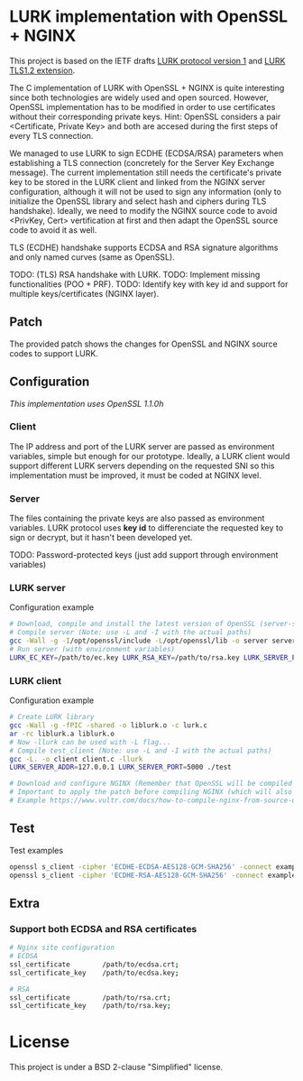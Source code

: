 # LURK implementation with OpenSSL + NGINX

This project is based on the IETF drafts [LURK protocol version 1](https://tools.ietf.org/html/draft-mglt-lurk-lurk-00) and [LURK TLS1.2 extension](https://tools.ietf.org/html/draft-mglt-lurk-tls12-00).

The C implementation of LURK with OpenSSL + NGINX is quite interesting since both technologies are widely used and open sourced. However, OpenSSL implementation has to be modified in order to use certificates without their corresponding private keys. Hint: OpenSSL considers a pair <Certificate, Private Key> and both are accesed during the first steps of every TLS connection.

We managed to use LURK to sign ECDHE (ECDSA/RSA) parameters when establishing a TLS connection (concretely for the Server Key Exchange message). The current implementation still needs the certificate's private key to be stored in the LURK client and linked from the NGINX server configuration, although it will not be used to sign any information (only to initialize the OpenSSL library and select hash and ciphers during TLS handshake). Ideally, we need to modify the NGINX source code to avoid <PrivKey, Cert> vertification at first and then adapt the OpenSSL source code to avoid it as well.

TLS (ECDHE) handshake supports ECDSA and RSA signature algorithms and only named curves (same as OpenSSL).

TODO: (TLS) RSA handshake with LURK.
TODO: Implement missing functionalities (POO + PRF).
TODO: Identify key with key id and support for multiple keys/certificates (NGINX layer).

## Patch
The provided patch shows the changes for OpenSSL and NGINX source codes to support LURK.

## Configuration
*This implementation uses OpenSSL 1.1.0h*
### Client
The IP address and port of the LURK server are passed as environment variables, simple but enough for our prototype. Ideally, a LURK client would support different LURK servers depending on the requested SNI so this implementation must be improved, it must be coded at NGINX level.

### Server
The files containing the private keys are also passed as environment variables. LURK protocol uses **key id** to differenciate the requested key to sign or decrypt, but it hasn't been developed yet.

TODO: Password-protected keys (just add support through environment variables)

### LURK server
Configuration example
```bash
# Download, compile and install the latest version of OpenSSL (server-side OpenSSL is not modified)
# Compile server (Note: use -L and -I with the actual paths)
gcc -Wall -g -I/opt/openssl/include -L/opt/openssl/lib -o server server.c -lcrypto -lpthread
# Run server (with environment variables)
LURK_EC_KEY=/path/to/ec.key LURK_RSA_KEY=/path/to/rsa.key LURK_SERVER_PORT=5000 ./server
```

### LURK client
Configuration example
```bash
# Create LURK library
gcc -Wall -g -fPIC -shared -o liblurk.o -c lurk.c
ar -rc liblurk.a liblurk.o
# Now -llurk can be used with -L flag...
# Compile test_client (Note: use -L and -I with the actual paths)
gcc -L. -o client client.c -llurk
LURK_SERVER_ADDR=127.0.0.1 LURK_SERVER_PORT=5000 ./test

# Download and configure NGINX (Remember that OpenSSL will be compiled with NGINX).
# Important to apply the patch before compiling NGINX (which will also compile OpenSSL)
# Example https://www.vultr.com/docs/how-to-compile-nginx-from-source-on-ubuntu-16-04
```

## Test
Test examples
```bash
openssl s_client -cipher 'ECDHE-ECDSA-AES128-GCM-SHA256' -connect example.com:443
openssl s_client -cipher 'ECDHE-RSA-AES128-GCM-SHA256' -connect example.com:443
```

## Extra
### Support both ECDSA and RSA certificates
```bash
# Nginx site configuration
# ECDSA
ssl_certificate        /path/to/ecdsa.crt;
ssl_certificate_key    /path/to/ecdsa.key;

# RSA
ssl_certificate        /path/to/rsa.crt;
ssl_certificate_key    /path/to/rsa.key;
```

# License
This project is under a BSD 2-clause "Simplified" license.